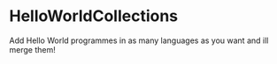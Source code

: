 # HelloWorldCollections
Add Hello World programmes in as many languages as you want and ill merge them!
